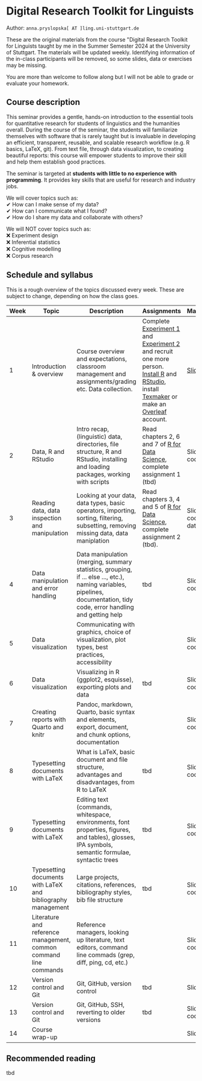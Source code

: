 # Digital Research Toolkit for Linguists

Author: `anna.pryslopska[ AT ]ling.uni-stuttgart.de`

These are the original materials from the course "Digital Research Toolkit for Linguists taught by me in the Summer Semester 2024 at the University of Stuttgart.
The materials will be updated weekly. Identifying information of the in-class participants will be removed, so some slides, data or exercises may be missing.

You are more than welcome to follow along but I will not be able to grade or evaluate your homework.

## Course description

This seminar provides a gentle, hands-on introduction to the essential tools for quantitative research for students of linguistics and the humanities overall. During the course of the seminar, the students will familiarize themselves with software that is rarely taught but is invaluable in developing an efficient, transparent, reusable, and scalable research workflow (e.g. R basics, LaTeX, git). From text file, through data visualization, to creating beautiful reports: this course will empower students to improve their skill and help them establish good practices.

The seminar is targeted at **students with little to no experience with programming**. It provides key skills that are useful for research and industry jobs.

We will cover topics such as:  
✔ How can I make sense of my data?  
✔ How can I communicate what I found?  
✔ How do I share my data and collaborate with others?  

We will NOT cover topics such as:  
❌ Experiment design  
❌ Inferential statistics  
❌ Cognitive modelling  
❌ Corpus research  

## Schedule and syllabus

This is a rough overview of the topics discussed every week. These are subject to change, depending on how the class goes.

| Week | Topic | Description | Assignments | Materials |
| ---- | ----- | ----------- | ----------- | --------- |
| 1    | Introduction & overview | Course overview and expectations, classroom management and assignments/grading etc. Data collection. | Complete [Experiment 1](https://farm.pcibex.net/p/glQRwV/) and [Experiment 2](https://farm.pcibex.net/p/ceZUkj/) and recruit one more person. [Install R](https://www.r-project.org/) and [RStudio](https://posit.co/download/rstudio-desktop/), install [Texmaker](https://www.xm1math.net/texmaker/) or make an [Overleaf](https://www.overleaf.com/) account. | [Slides](https://github.com/a-nap/DRTfL2024/blob/1e3ac235f6957eaaebf8a19f1889d0b6a6f79fb7/Week%201/week1handout.pdf) |
| 2    | Data, R and RStudio | Intro recap, (linguistic) data, directories, file structure, R and RStudio, installing and loading packages, working with scripts | Read chapters 2, 6 and 7 of [R for Data Science](https://r4ds.hadley.nz/), complete assignment 1 (tbd) | Slides, code |
| 3    | Reading data, data inspection and manipulation | Looking at your data, data types, basic operators, importing, sorting, filtering, subsetting, removing missing data, data maniplation | Read chapters 3, 4 and 5 of [R for Data Science](https://r4ds.hadley.nz/), complete assignment 2 (tbd). | Slides, code, data |
| 4    | Data manipulation and error handling | Data manipulation (merging, summary statistics, grouping, if ... else ..., etc.), naming variables, pipelines, documentation, tidy code, error handling and getting help | tbd | Slides, code |
| 5    | Data visualization | Communicating with graphics, choice of visualization, plot types, best practices, accessibility | | Slides, code |
| 6    | Data visualization | Visualizing in R (ggplot2, esquisse), exporting plots and data | tbd | Slides, code |
| 7    | Creating reports with Quarto and knitr | Pandoc, markdown, Quarto, basic syntax and elements, export, document, and chunk options, documentation | | Slides, code |
| 8    | Typesetting documents with LaTeX | What is LaTeX, basic document and file structure, advantages and disadvantages, from R to LaTeX | tbd | Slides, code |
| 9    | Typesetting documents with LaTeX | Editing text (commands, whitespace, environments, font properties, figures, and tables), glosses, IPA symbols, semantic formulae, syntactic trees | tbd | Slides, code |
| 10   | Typesetting documents with LaTeX and bibliography management | Large projects, citations, references, bibliography styles, bib file structure | tbd | Slides, code |
| 11   | Literature and reference management, common command line commands | Reference managers, looking up literature, text editors, command line commads (grep, diff, ping, cd, etc.) | | Slides, code |
| 12   | Version control and Git | Git, GitHub, version control | tbd | Slides |
| 13   | Version control and Git | Git, GitHub, SSH, reverting to older versions | tbd | Slides, code |
| 14   | Course wrap-up | | | Slides |

## Recommended reading

tbd

